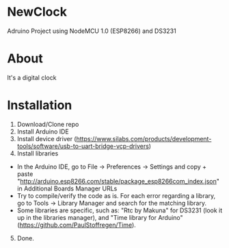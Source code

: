 # NewClock

Adruino Project using NodeMCU 1.0 (ESP8266) and DS3231

# About

It's a digital clock

# Installation

1. Download/Clone repo
2. Install Arduino IDE
3. Install device driver (https://www.silabs.com/products/development-tools/software/usb-to-uart-bridge-vcp-drivers)
4. Install libraries
  - In the Arduino IDE, go to File -> Preferences -> Settings and copy + paste "http://arduino.esp8266.com/stable/package_esp8266com_index.json" in Additional Boards Manager URLs
  - Try to compile/verify the code as is. For each error regarding a library, go to Tools -> Library Manager and search for the matching library.
  - Some libraries are specific, such as: "Rtc by Makuna" for DS3231 (look it up in the libraries manager), and "Time library for Arduino" (https://github.com/PaulStoffregen/Time).
5. Done.
